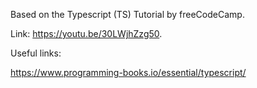 Based on the Typescript (TS) Tutorial by freeCodeCamp.

Link: https://youtu.be/30LWjhZzg50.


Useful links:

https://www.programming-books.io/essential/typescript/